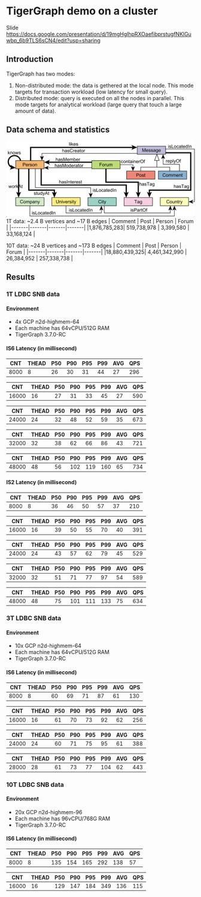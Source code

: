 # TigerGraph demo on a cluster
Slide
https://docs.google.com/presentation/d/19mgHglhpRXOaefibprstugfNKlGuwbp_6b9TLS6sCN4/edit?usp=sharing

## Introduction
TigerGraph has two modes:
1. Non-distributed mode: the data is gethered at the local node. This mode targets for transaction workload (low latency for small query). 
2. Distributed mode: query is executed on all the nodes in parallel. This mode targets for analytical workload (large query that touch a large amount of data).

## Data schema and statistics
![alt text](./schema.png)
1T data: ~2.4 B vertices and ~17 B edges
| Comment  | Post | Person | Forum |
|-------|-------|-------|-------|
|1,876,785,283| 519,738,978 |  3,399,580 | 33,168,124 |

10T data: ~24 B vertices and ~173 B edges
| Comment  | Post | Person | Forum |
|-------|-------|-------|-------| 
|18,880,439,325| 4,461,342,990 |  26,384,952 | 257,338,738 |

## Results
### 1T LDBC SNB data
#### Environment
- 4x GCP n2d-highmem-64 
- Each machine has 64vCPU/512G RAM
- TigerGraph 3.7.0-RC

#### IS6 Latency (in millisecond) 
|CNT    |THEAD  |P50    |P90    |P95    |P99    |AVG    |QPS    |
|-------|-------|-------|-------|-------|-------|-------|-------|
|8000   |8      |26     |30     |31     |44     |27     |296    |

|CNT    |THEAD  |P50    |P90    |P95    |P99    |AVG    |QPS    |
|-------|-------|-------|-------|-------|-------|-------|-------|
|16000  |16     |27     |31     |33     |45     |27     |590    |

|CNT    |THEAD  |P50    |P90    |P95    |P99    |AVG    |QPS    |
|-------|-------|-------|-------|-------|-------|-------|-------|
|24000  |24     |32     |48     |52     |59     |35     |673    |

|CNT    |THEAD  |P50    |P90    |P95    |P99    |AVG    |QPS    |
|-------|-------|-------|-------|-------|-------|-------|-------|
|32000  |32     |38     |62     |66     |86     |43     |721    |

|CNT    |THEAD  |P50    |P90    |P95    |P99    |AVG    |QPS    |
|-------|-------|-------|-------|-------|-------|-------|-------|
|48000  |48     |56     |102    |119    |160    |65     |734    |

#### IS2 Latency (in millisecond) 
|CNT    |THEAD  |P50    |P90    |P95    |P99    |AVG    |QPS    |
|-------|-------|-------|-------|-------|-------|-------|-------|
|8000   |8      |36     |46     |50     |57     |37     |210    |

|CNT    |THEAD  |P50    |P90    |P95    |P99    |AVG    |QPS    |
|-------|-------|-------|-------|-------|-------|-------|-------|
|16000  |16     |39     |50     |55     |70     |40     |391    |

|CNT    |THEAD  |P50    |P90    |P95    |P99    |AVG    |QPS    |
|-------|-------|-------|-------|-------|-------|-------|-------|
|24000  |24     |43     |57     |62     |79     |45     |529    |

|CNT    |THEAD  |P50    |P90    |P95    |P99    |AVG    |QPS    |
|-------|-------|-------|-------|-------|-------|-------|-------|
|32000  |32     |51     |71     |77     |97     |54     |589    |

|CNT    |THEAD  |P50    |P90    |P95    |P99    |AVG    |QPS    |
|-------|-------|-------|-------|-------|-------|-------|-------|
|48000  |48     |75     |101    |111    |133    |75     |634    |

### 3T LDBC SNB data
#### Environment 
- 10x GCP n2d-highmem-64 
- Each machine has 64vCPU/512G RAM
- TigerGraph 3.7.0-RC

#### IS6 Latency (in millisecond) 
|CNT    |THEAD  |P50    |P90    |P95    |P99    |AVG    |QPS    |
|-------|-------|-------|-------|-------|-------|-------|-------|
|8000   |8      |60     |69     |71     |87     |61     |130    |

|CNT    |THEAD  |P50    |P90    |P95    |P99    |AVG    |QPS    |
|-------|-------|-------|-------|-------|-------|-------|-------|
|16000  |16     |61     |70     |73     |92     |62     |256    |

|CNT    |THEAD  |P50    |P90    |P95    |P99    |AVG    |QPS    |
|-------|-------|-------|-------|-------|-------|-------|-------|
|24000  |24     |60     |71     |75     |95     |61     |388    |

|CNT    |THEAD  |P50    |P90    |P95    |P99    |AVG    |QPS    |
|-------|-------|-------|-------|-------|-------|-------|-------|
|28000  |28     |61     |73     |77     |104    |62     |443    |



### 10T LDBC SNB data
#### Environment 
- 20x GCP n2d-highmem-96 
- Each machine has 96vCPU/768G RAM
- TigerGraph 3.7.0-RC

#### IS6 Latency (in millisecond) 
|CNT    |THEAD  |P50    |P90    |P95    |P99    |AVG    |QPS    |
|-------|-------|-------|-------|-------|-------|-------|-------|
|8000   |8      |135    |154    |165    |292    |138    |57     |

|CNT    |THEAD  |P50    |P90    |P95    |P99    |AVG    |QPS    |
|-------|-------|-------|-------|-------|-------|-------|-------|
|16000  |16     |129    |147    |184    |349    |136    |115    |